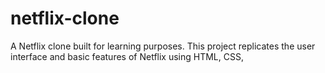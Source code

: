 # netflix-clone
A Netflix clone built for learning purposes. This project replicates the user interface and basic features of Netflix using HTML, CSS,
